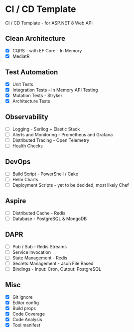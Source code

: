 # CI / CD Template

CI / CD Template - for ASP.NET 8 Web API

## Clean Architecture

- [x] CQRS - with EF Core - In Memory
- [x] MediatR

## Test Automation

- [x] Unit Tests
- [x] Integration Tests - In Memory API Testing
- [x] Mutation Tests - Stryker
- [x] Architecture Tests

## Observability

- [ ] Logging - Serilog + Elastic Stack
- [ ] Alerts and Monitoring - Prometheus and Grafana
- [ ] Distributed Tracing - Open Telemetry
- [ ] Health Checks

## DevOps

- [ ] Build Script - PowerShell / Cake
- [ ] Helm Charts
- [ ] Deployment Scripts - yet to be decided, most likely Chef

## Aspire

- [ ] Distributed Cache - Redis
- [ ] Database - PostgreSQL & MongoDB

## DAPR

- [ ] Pub / Sub - Redis Streams
- [ ] Service Invocation
- [ ] State Management - Redis
- [ ] Secrets Management - Json File Based
- [ ] Bindings - Input: Cron, Output: PostgreSQL

## Misc

- [x] Git ignore
- [x] Editor config
- [x] Build props
- [x] Code Coverage
- [x] Code Analysis
- [x] Tool manifest
